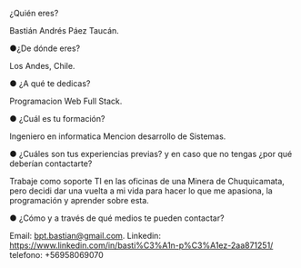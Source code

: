 ¿Quién eres?

Bastián Andrés Páez Taucán.

●¿De dónde eres?

Los Andes, Chile.

● ¿A qué te dedicas?

Programacion Web Full Stack.

● ¿Cuál es tu formación?

Ingeniero en informatica Mencion desarrollo de Sistemas.

● ¿Cuáles son tus experiencias previas? y en caso que no tengas ¿por qué deberían contactarte?

Trabaje como soporte TI en las oficinas de una Minera de Chuquicamata, pero decidi dar una vuelta a mi vida para hacer lo que me apasiona, la programación y aprender sobre esta.

● ¿Cómo y a través de qué medios te pueden contactar?

Email: bpt.bastian@gmail.com.
Linkedin: https://www.linkedin.com/in/basti%C3%A1n-p%C3%A1ez-2aa871251/
telefono: +56958069070
